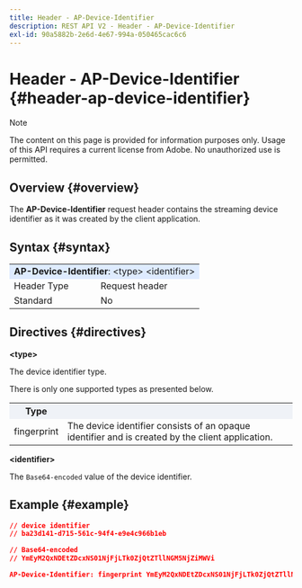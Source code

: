 ```yaml
---
title: Header - AP-Device-Identifier
description: REST API V2 - Header - AP-Device-Identifier
exl-id: 90a5882b-2e6d-4e67-994a-050465cac6c6
---
```

# Header - AP-Device-Identifier {#header-ap-device-identifier}

>[!NOTE]
>
> The content on this page is provided for information purposes only. Usage of this API requires a current license from Adobe. No unauthorized use is permitted.

## Overview {#overview}

The <b>AP-Device-Identifier</b> request header contains the streaming device identifier as it was created by the client application.

## Syntax {#syntax}

<table>
   <tr>
      <td style="background-color: #DEEBFF;" colspan="2"><b>AP-Device-Identifier</b>: &lt;type&gt; &lt;identifier&gt;</td>
   </tr>
   <tr>
      <td>Header Type</td>
      <td>Request header</td>
   </tr>
   <tr>
      <td>Standard</td>
      <td>No</td>
   </tr>
</table>

## Directives {#directives}

<b>&lt;type&gt;</b>

The device identifier type.

There is only one supported types as presented below.

<table>
   <tr>
      <th style="background-color: #EFF2F7; width: 15%;">Type</th>
      <th style="background-color: #EFF2F7;"></th>
   </tr>
   <tr>
      <td>fingerprint</td>
      <td>The device identifier consists of an opaque identifier and is created by the client application.</td>
   </tr>
</table>


<b>&lt;identifier&gt;</b>

The `Base64-encoded` value of the device identifier.

## Example {#example}

```JSON
// device identifier
// ba23d141-d715-561c-94f4-e9e4c966b1eb

// Base64-encoded
// YmEyM2QxNDEtZDcxNS01NjFjLTk0ZjQtZTllNGM5NjZiMWVi

AP-Device-Identifier: fingerprint YmEyM2QxNDEtZDcxNS01NjFjLTk0ZjQtZTllNGM5NjZiMWVi
```
